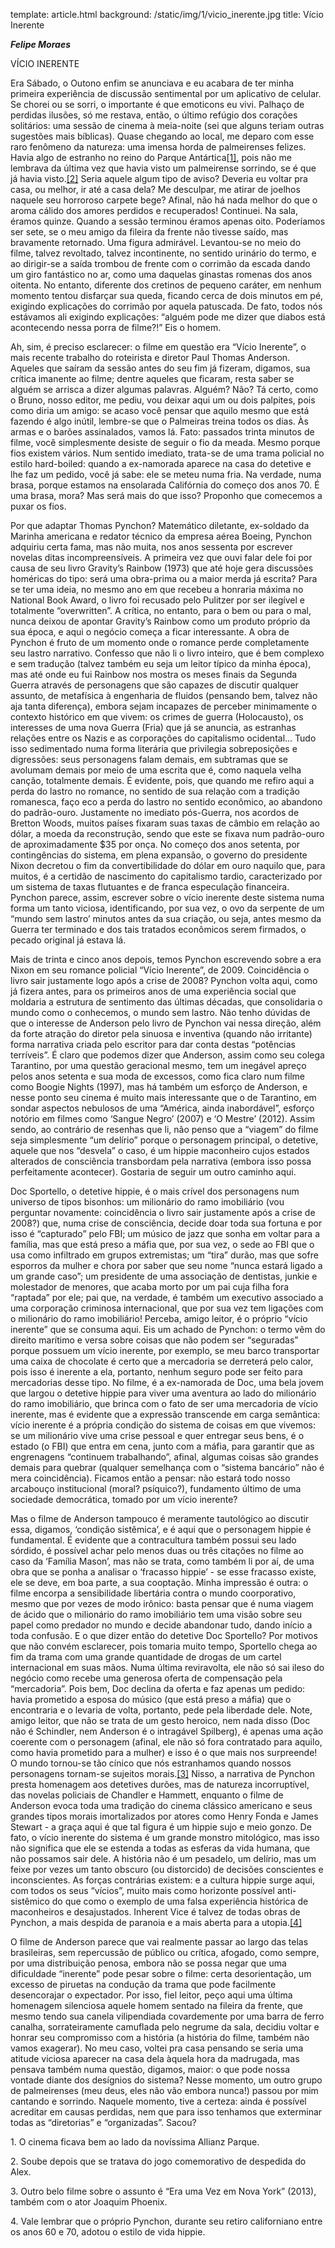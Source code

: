 template: article.html
background: /static/img/1/vicio_inerente.jpg
title: Vício Inerente

___Felipe Moraes___

VÍCIO INERENTE

Era Sábado, o Outono enfim se anunciava e eu acabara de ter minha primeira experiência de discussão sentimental por um aplicativo de celular. Se chorei ou se sorri, o importante é que emoticons eu vivi. Palhaço de perdidas ilusões, só me restava, então, o último refúgio dos corações solitários: uma sessão de cinema à meia-noite (sei que alguns teriam outras sugestões mais bíblicas). Quase chegando ao local, me deparo com esse raro fenômeno da natureza: uma imensa horda de palmeirenses felizes. Havia algo de estranho no reino do Parque Antártica[[1]](#1), pois não me lembrava da última vez que havia visto um palmeirense sorrindo, se é que já havia visto.[[2]](#2) Seria aquele algum tipo de aviso? Deveria eu voltar pra casa, ou melhor, ir até a casa dela? Me desculpar, me atirar de joelhos naquele seu horroroso carpete bege? Afinal, não há nada melhor do que o aroma cálido dos amores perdidos e recuperados! Continuei. Na sala, éramos quinze. Quando a sessão terminou éramos apenas oito. Poderíamos ser sete, se o meu amigo da fileira da frente não tivesse saído, mas bravamente retornado. Uma figura admirável. Levantou-se no meio do filme, talvez revoltado, talvez incontinente, no sentido urinário do termo, e ao dirigir-se a saída trombou de frente com o corrimão da escada dando um giro fantástico no ar, como uma daquelas ginastas romenas dos anos oitenta. No entanto, diferente dos cretinos de pequeno caráter, em nenhum momento tentou disfarçar sua queda, ficando cerca de dois minutos em pé, exigindo explicações do corrimão por aquela patuscada. De fato, todos nós estávamos ali exigindo explicações: “alguém pode me dizer que diabos está acontecendo nessa porra de filme?!” Eis o homem.

Ah, sim, é preciso esclarecer: o filme em questão era “Vício Inerente”, o mais recente trabalho do roteirista e diretor Paul Thomas Anderson. Aqueles que saíram da sessão antes do seu fim já fizeram, digamos, sua crítica imanente ao filme; dentre aqueles que ficaram, resta saber se alguém se arrisca a dizer algumas palavras. Alguém? Não? Tá certo, como o Bruno, nosso editor, me pediu, vou deixar aqui um ou dois palpites, pois como diria um amigo: se acaso você pensar que aquilo mesmo que está fazendo é algo inútil, lembre-se que o Palmeiras treina todos os dias. Às armas e o barões assinalados, vamos lá. Fato: passados trinta minutos de filme, você simplesmente desiste de seguir o fio da meada. Mesmo porque fios existem vários. Num sentido imediato, trata-se de uma trama policial no estilo hard-boiled: quando a ex-namorada aparece na casa do detetive e lhe faz um pedido, você já sabe: ele se meteu numa fria. Na verdade, numa brasa, porque estamos na ensolarada Califórnia do começo dos anos 70. É uma brasa, mora? Mas será mais do que isso? Proponho que comecemos a puxar os fios.

Por que adaptar Thomas Pynchon? Matemático diletante, ex-soldado da Marinha americana e redator técnico da empresa aérea Boeing, Pynchon adquiriu certa fama, mas não muita, nos anos sessenta por escrever novelas ditas incompreensíveis. A primeira vez que ouvi falar dele foi por causa de seu livro Gravity’s Rainbow (1973) que até hoje gera discussões homéricas do tipo: será uma obra-prima ou a maior merda já escrita? Para se ter uma ideia, no mesmo ano em que recebeu a honraria máxima no National Book Award, o livro foi recusado pelo Pulitzer por ser ilegível e totalmente “overwritten”. A crítica, no entanto, para o bem ou para o mal, nunca deixou de apontar Gravity’s Rainbow como um produto próprio da sua época, e aqui o negócio começa a ficar interessante. A obra de Pynchon é fruto de um momento onde o romance perde completamente seu lastro narrativo. Confesso que não li o livro inteiro, que é bem complexo e sem tradução (talvez também eu seja um leitor típico da minha época), mas até onde eu fui Rainbow nos mostra os meses finais da Segunda Guerra através de personagens que são capazes de discutir qualquer assunto, de metafísica à engenharia de fluidos (pensando bem, talvez não aja tanta diferença), embora sejam incapazes de perceber minimamente o contexto histórico em que vivem: os crimes de guerra (Holocausto), os interesses de uma nova Guerra (Fria) que já se anuncia, as estranhas relações entre os Nazis e as corporações do capitalismo ocidental... Tudo isso sedimentado numa forma literária que privilegia sobreposições e digressões: seus personagens falam demais, em subtramas que se avolumam demais por meio de uma escrita que é, como naquela velha canção, totalmente demais. É evidente, pois, que quando me refiro aqui a perda do lastro no romance, no sentido de sua relação com a tradição romanesca, faço eco a perda do lastro no sentido econômico, ao abandono do padrão-ouro. Justamente no imediato pós-Guerra, nos acordos de Bretton Woods, muitos países fixaram suas taxas de câmbio em relação ao dólar, a moeda da reconstrução, sendo que este se fixava num padrão-ouro de aproximadamente $35 por onça. No começo dos anos setenta, por contingências do sistema, em plena expansão, o governo do presidente Nixon decretou o fim da convertibilidade do dólar em ouro naquilo que, para muitos, é a certidão de nascimento do capitalismo tardio, caracterizado por um sistema de taxas flutuantes e de franca especulação financeira. Pynchon parece, assim, escrever sobre o vício inerente deste sistema numa forma um tanto viciosa, identificando, por sua vez, o ovo da serpente de um “mundo sem lastro’ minutos antes da sua criação, ou seja, antes mesmo da Guerra ter terminado e dos tais tratados econômicos serem firmados, o pecado original já estava lá.

Mais de trinta e cinco anos depois, temos Pynchon escrevendo sobre a era Nixon em seu romance policial “Vício Inerente”, de 2009. Coincidência o livro sair justamente logo após a crise de 2008? Pynchon volta aqui, como já fizera antes, para os primeiros anos de uma experiência social que moldaria a estrutura de sentimento das últimas décadas, que consolidaria o mundo como o conhecemos, o mundo sem lastro. Não tenho dúvidas de que o interesse de Anderson pelo livro de Pynchon vai nessa direção, além da forte atração do diretor pela sinuosa e inventiva (quando não irritante) forma narrativa criada pelo escritor para dar conta destas “potências terríveis”. É claro que podemos dizer que Anderson, assim como seu colega Tarantino, por uma questão geracional mesmo, tem um inegável apreço pelos anos setenta e sua moda de excessos, como fica claro num filme como Boogie Nights (1997), mas há também um esforço de Anderson, e nesse ponto seu cinema é muito mais interessante que o de Tarantino, em sondar aspectos nebulosos de uma “América, ainda inabordável”, esforço notório em filmes como ‘Sangue Negro’ (2007) e ‘O Mestre’ (2012). Assim sendo, ao contrário de resenhas que li, não penso que a “viagem” do filme seja simplesmente “um delírio” porque o personagem principal, o detetive, aquele que nos “desvela” o caso, é um hippie maconheiro cujos estados alterados de consciência transbordam pela narrativa (embora isso possa perfeitamente acontecer). Gostaria de seguir um outro caminho aqui.

Doc Sportello, o detetive hippie, é o mais crível dos personagens num universo de tipos bisonhos: um milionário do ramo imobiliário (vou perguntar novamente: coincidência o livro sair justamente após a crise de 2008?) que, numa crise de consciência, decide doar toda sua fortuna e por isso é “capturado” pelo FBI; um músico de jazz que sonha em voltar para a família, mas que está preso a máfia que, por sua vez, o sede ao FBI que o usa como infiltrado em grupos extremistas; um “tira” durão, mas que sofre esporros da mulher e chora por saber que seu nome “nunca estará ligado a um grande caso”; um presidente de uma associação de dentistas, junkie e molestador de menores, que acaba morto por um pai cuja filha fora “raptada” por ele; pai que, na verdade, é também um executivo associado a uma corporação criminosa internacional, que por sua vez tem ligações com o milionário do ramo imobiliário! Perceba, amigo leitor, é o próprio “vício inerente” que se consuma aqui. Eis um achado de Pynchon: o termo vêm do direito marítimo e versa sobre coisas que não podem ser “seguradas” porque possuem um vício inerente, por exemplo, se meu barco transportar uma caixa de chocolate é certo que a mercadoria se derreterá pelo calor, pois isso é inerente a ela, portanto, nenhum seguro pode ser feito para mercadorias desse tipo. No filme, é a ex-namorada de Doc, uma bela jovem que largou o detetive hippie para viver uma aventura ao lado do milionário do ramo imobiliário, que brinca com o fato de ser uma mercadoria de vício inerente, mas é evidente que a expressão transcende em carga semântica: vício inerente é a própria condição do sistema de coisas em que vivemos: se um milionário vive uma crise pessoal e quer entregar seus bens, é o estado (o FBI) que entra em cena, junto com a máfia, para garantir que as engrenagens “continuem trabalhando”, afinal, algumas coisas são grandes demais para quebrar (qualquer semelhança com o “sistema bancário” não é mera coincidência). Ficamos então a pensar: não estará todo nosso arcabouço institucional (moral? psíquico?), fundamento último de uma sociedade democrática, tomado por um vício inerente?

Mas o filme de Anderson tampouco é meramente tautológico ao discutir essa, digamos, ‘condição sistêmica’, e é aqui que o personagem hippie é fundamental. É evidente que a contracultura também possui seu lado sórdido, é possível achar pelo menos duas ou três citações no filme ao caso da ‘Família Mason’, mas não se trata, como também li por aí, de uma obra que se ponha a analisar o ‘fracasso hippie’ - se esse fracasso existe, ele se deve, em boa parte, a sua cooptação. Minha impressão é outra: o filme encorpa a sensibilidade libertária contra o mundo coorporativo, mesmo que por vezes de modo irônico: basta pensar que é numa viagem de ácido que o milionário do ramo imobiliário tem uma visão sobre seu papel como predador no mundo e decide abandonar tudo, dando início a toda confusão. E o que dizer então do detetive Doc Sportello? Por motivos que não convém esclarecer, pois tomaria muito tempo, Sportello chega ao fim da trama com uma grande quantidade de drogas de um cartel internacional em suas mãos. Numa última reviravolta, ele não só sai ileso do negócio como recebe uma generosa oferta de compensação pela “mercadoria”. Pois bem, Doc declina da oferta e faz apenas um pedido: havia prometido a esposa do músico (que está preso a máfia) que o encontraria e o levaria de volta, portanto, pede pela liberdade dele. Note, amigo leitor, que não se trata de um gesto heroico, nem nada disso (Doc não é Schindler, nem Anderson é o intragável Spilberg), é apenas uma ação coerente com o personagem (afinal, ele não só fora contratado para aquilo, como havia prometido para a mulher) e isso é o que mais nos surpreende! O mundo tornou-se tão cínico que nós estranhamos quando nossos personagens tornam-se sujeitos morais.[[3]](#3) Nisso, a narrativa de Pynchon presta homenagem aos detetives durões, mas de natureza incorruptível, das novelas policiais de Chandler e Hammett, enquanto o filme de Anderson evoca toda uma tradição do cinema clássico americano e seus grandes tipos morais imortalizados por atores como Henry Fonda e James Stewart - a graça aqui é que tal figura é um hippie sujo e meio gonzo. De fato, o vício inerente do sistema é um grande monstro mitológico, mas isso não significa que ele se estenda a todas as esferas da vida humana, que não possamos sair dele. A história não é um pesadelo, um delírio, mas um feixe por vezes um tanto obscuro (ou distorcido) de decisões conscientes e inconscientes. As forças contrárias existem: e a cultura hippie surge aqui, com todos os seus “vícios”, muito mais como horizonte possível anti-sistêmico do que como o exemplo de uma falsa experiência histórica de maconheiros e desajustados. Inherent Vice é talvez de todas obras de Pynchon, a mais despida de paranoia e a mais aberta para a utopia.[[4]](#4)

O filme de Anderson parece que vai realmente passar ao largo das telas brasileiras, sem repercussão de público ou crítica, afogado, como sempre, por uma distribuição penosa, embora não se possa negar que uma dificuldade “inerente” pode pesar sobre o filme: certa desorientação, um excesso de piruetas na condução da trama que pode facilmente desencorajar o expectador. Por isso, fiel leitor, peço aqui uma última homenagem silenciosa aquele homem sentado na fileira da frente, que mesmo tendo sua canela vilipendiada covardemente por uma barra de ferro canalha, sorrateiramente camuflada pelo negrume da sala, decidiu voltar e honrar seu compromisso com a história (a história do filme, também não vamos exagerar). No meu caso, voltei pra casa pensando se seria uma atitude viciosa aparecer na casa dela àquela hora da madrugada, mas pensava também numa questão, digamos, maior: o que pode nossa vontade diante dos desígnios do sistema? Nesse momento, um outro grupo de palmeirenses (meu deus, eles não vão embora nunca!) passou por mim cantando e sorrindo. Naquele momento, tive a certeza: ainda é possível acreditar em causas perdidas, nem que para isso tenhamos que exterminar todas as “diretorias” e “organizadas”. Sacou?

<a name="1"> 1. O cinema ficava bem ao lado da novíssima Allianz Parque.</a>

<a name="2"> 2. Soube depois que se tratava do jogo comemorativo de despedida do Alex.</a>

<a name="3"> 3. Outro belo filme sobre o assunto é “Era uma Vez em Nova York” (2013), também com o ator Joaquim Phoenix.</a>

<a name="4"> 4. Vale lembrar que o próprio Pynchon, durante seu retiro californiano entre os anos 60 e 70, adotou o estilo de vida hippie.</a>
	
